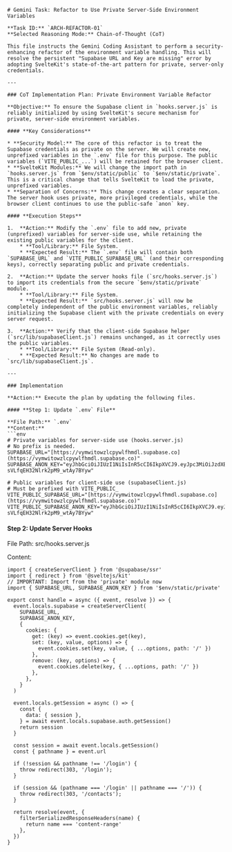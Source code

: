 ````
# Gemini Task: Refactor to Use Private Server-Side Environment Variables

**Task ID:** `ARCH-REFACTOR-01`
**Selected Reasoning Mode:** Chain-of-Thought (CoT)

This file instructs the Gemini Coding Assistant to perform a security-enhancing refactor of the environment variable handling. This will resolve the persistent "Supabase URL and Key are missing" error by adopting SvelteKit's state-of-the-art pattern for private, server-only credentials.

---

### CoT Implementation Plan: Private Environment Variable Refactor

**Objective:** To ensure the Supabase client in `hooks.server.js` is reliably initialized by using SvelteKit's secure mechanism for private, server-side environment variables.

#### **Key Considerations**

* **Security Model:** The core of this refactor is to treat the Supabase credentials as private on the server. We will create new, unprefixed variables in the `.env` file for this purpose. The public variables (`VITE_PUBLIC_...`) will be retained for the browser client.
* **SvelteKit Modules:** We will change the import path in `hooks.server.js` from `$env/static/public` to `$env/static/private`. This is a critical change that tells SvelteKit to load the private, unprefixed variables.
* **Separation of Concerns:** This change creates a clear separation. The server hook uses private, more privileged credentials, while the browser client continues to use the public-safe `anon` key.

#### **Execution Steps**

1.  **Action:** Modify the `.env` file to add new, private (unprefixed) variables for server-side use, while retaining the existing public variables for the client.
    * **Tool/Library:** File System.
    * **Expected Result:** The `.env` file will contain both `SUPABASE_URL` and `VITE_PUBLIC_SUPABASE_URL` (and their corresponding keys), correctly separating public and private credentials.

2.  **Action:** Update the server hooks file (`src/hooks.server.js`) to import its credentials from the secure `$env/static/private` module.
    * **Tool/Library:** File System.
    * **Expected Result:** `src/hooks.server.js` will now be completely independent of the public environment variables, reliably initializing the Supabase client with the private credentials on every server request.

3.  **Action:** Verify that the client-side Supabase helper (`src/lib/supabaseClient.js`) remains unchanged, as it correctly uses the public variables.
    * **Tool/Library:** File System (Read-only).
    * **Expected Result:** No changes are made to `src/lib/supabaseClient.js`.

---

### Implementation

**Action:** Execute the plan by updating the following files.

#### **Step 1: Update `.env` File**

**File Path:** `.env`
**Content:**
```env
# Private variables for server-side use (hooks.server.js)
# No prefix is needed.
SUPABASE_URL="[https://vymwitowzlcpywlfhmdl.supabase.co](https://vymwitowzlcpywlfhmdl.supabase.co)"
SUPABASE_ANON_KEY="eyJhbGciOiJIUzI1NiIsInR5cCI6IkpXVCJ9.eyJpc3MiOiJzdXBhYmFzZSIsInJlZiI6InZ5bXdpdG93emxjcHl3bGZobWRsIiwicm9sZSI6ImFub24iLCJpYXQiOjE3NTI1MjQyNjMsImV4cCI6MjA2ODEwMDI2M30.NicQOOIckf_JOEK-sVLfqEH32Nlrk2pM9_wtAy7BYyw"

# Public variables for client-side use (supabaseClient.js)
# Must be prefixed with VITE_PUBLIC_
VITE_PUBLIC_SUPABASE_URL="[https://vymwitowzlcpywlfhmdl.supabase.co](https://vymwitowzlcpywlfhmdl.supabase.co)"
VITE_PUBLIC_SUPABASE_ANON_KEY="eyJhbGciOiJIUzI1NiIsInR5cCI6IkpXVCJ9.eyJpc3MiOiJzdXBhYmFzZSIsInJlZiI6InZ5bXdpdG93emxjcHl3bGZobWRsIiwicm9sZSI6ImFub24iLCJpYXQiOjE3NTI1MjQyNjMsImV4cCI6MjA2ODEwMDI2M30.NicQOOIckf_JOEK-sVLfqEH32Nlrk2pM9_wtAy7BYyw"

````

#### Step 2: Update Server Hooks

File Path: src/hooks.server.js

Content:

```
import { createServerClient } from '@supabase/ssr'
import { redirect } from '@sveltejs/kit'
// IMPORTANT: Import from the 'private' module now
import { SUPABASE_URL, SUPABASE_ANON_KEY } from '$env/static/private'

export const handle = async ({ event, resolve }) => {
  event.locals.supabase = createServerClient(
    SUPABASE_URL,
    SUPABASE_ANON_KEY,
    {
      cookies: {
        get: (key) => event.cookies.get(key),
        set: (key, value, options) => {
          event.cookies.set(key, value, { ...options, path: '/' })
        },
        remove: (key, options) => {
          event.cookies.delete(key, { ...options, path: '/' })
        },
      },
    }
  )

  event.locals.getSession = async () => {
    const {
      data: { session },
    } = await event.locals.supabase.auth.getSession()
    return session
  }

  const session = await event.locals.getSession()
  const { pathname } = event.url

  if (!session && pathname !== '/login') {
    throw redirect(303, '/login');
  }

  if (session && (pathname === '/login' || pathname === '/')) {
    throw redirect(303, '/contacts');
  }

  return resolve(event, {
    filterSerializedResponseHeaders(name) {
      return name === 'content-range'
    },
  })
}

```
